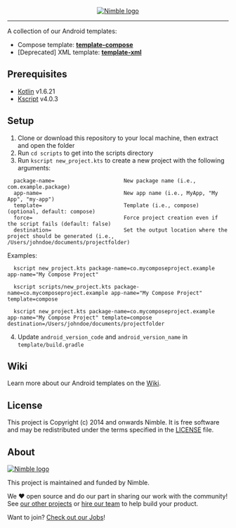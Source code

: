 <p align="center">
  <a href="https://nimblehq.co/">
    <picture>
      <source media="(prefers-color-scheme: dark)" srcset="https://assets.nimblehq.co/logo/dark/logo-dark-text-320.png">
      <img alt="Nimble logo" src="https://assets.nimblehq.co/logo/light/logo-light-text-320.png">
    </picture>    
  </a>
</p>

---

A collection of our Android templates:

- Compose template: **[template-compose](https://github.com/nimblehq/android-templates/tree/develop/template-compose)**
- [Deprecated] XML template: **[template-xml](https://github.com/nimblehq/android-templates/tree/develop/deprecated/template-xml)**

## Prerequisites

- [Kotlin](https://github.com/JetBrains/kotlin) v1.6.21
- [Kscript](https://github.com/holgerbrandl/kscript) v4.0.3

## Setup

1. Clone or download this repository to your local machine, then extract and open the folder
2. Run `cd scripts` to get into the scripts directory
3. Run `kscript new_project.kts` to create a new project with the following arguments:

  ```   
    package-name=                      New package name (i.e., com.example.package)
    app-name=                          New app name (i.e., MyApp, "My App", "my-app")
    template=                          Template (i.e., compose) (optional, default: compose)
    force=                             Force project creation even if the script fails (default: false)
    destination=                       Set the output location where the project should be generated (i.e., /Users/johndoe/documents/projectfolder)
  ```

Examples:

```
  kscript new_project.kts package-name=co.mycomposeproject.example app-name="My Compose Project"
```

```
  kscript scripts/new_project.kts package-name=co.mycomposeproject.example app-name="My Compose Project" template=compose
```

```
  kscript new_project.kts package-name=co.mycomposeproject.example app-name="My Compose Project" template=compose destination=/Users/johndoe/documents/projectfolder
```

4. Update `android_version_code` and `android_version_name` in `template/build.gradle`

## Wiki

Learn more about our Android templates on the [Wiki](https://github.com/nimblehq/android-templates/wiki).

## License

This project is Copyright (c) 2014 and onwards Nimble. It is free software and may be redistributed under the terms specified in the [LICENSE] file.

[LICENSE]: /LICENSE

## About

<a href="https://nimblehq.co/">
  <picture>
    <source media="(prefers-color-scheme: dark)" srcset="https://assets.nimblehq.co/logo/dark/logo-dark-text-160.png">
    <img alt="Nimble logo" src="https://assets.nimblehq.co/logo/light/logo-light-text-160.png">
  </picture>
</a>

This project is maintained and funded by Nimble.

We ❤️ open source and do our part in sharing our work with the community!
See [our other projects][community] or [hire our team][hire] to help build your product.

Want to join? [Check out our Jobs][jobs]!

[community]: https://github.com/nimblehq
[hire]: https://nimblehq.co/
[jobs]: https://jobs.nimblehq.co/

